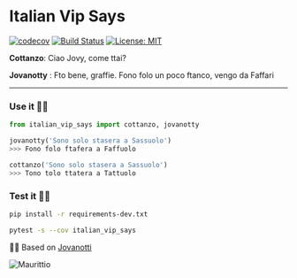 # Italian Vip Says
[![codecov](https://codecov.io/gh/lotrekagency/italian-vip-says/branch/master/graph/badge.svg)](https://codecov.io/gh/lotrekagency/italian-vip-says)
[![Build Status](https://travis-ci.org/lotrekagency/italian-vip-says.svg?branch=master)](https://travis-ci.org/lotrekagency/italian-vip-says)
[![License: MIT](https://img.shields.io/badge/License-MIT-blue.svg)](https://github.com/Owanesh/italian-vip-says/blob/master/LICENSE)


**Cottanzo**: Ciao Jovy, come ttai?

**Jovanotty** : Fto bene, graffie. Fono folo un poco ftanco, vengo da Faffari

* * *

### Use it ✌🏻
```py
from italian_vip_says import cottanzo, jovanotty

jovanotty('Sono solo stasera a Sassuolo')
>>> Fono folo ftafera a Faffuolo

cottanzo('Sono solo stasera a Sassuolo')
>>> Tono tolo ttatera a Tattuolo

```


### Test it 💪🏻
```sh
pip install -r requirements-dev.txt

pytest -s --cov italian_vip_says
```


🙏🏻 Based on [Jovanotti](https://github.com/dottorblaster/jovanotti "dottorblaster rulez")


![Maurittio](https://media.tenor.com/images/94585f8a56f4adaee5c1fc8434b86acc/tenor.gif)
